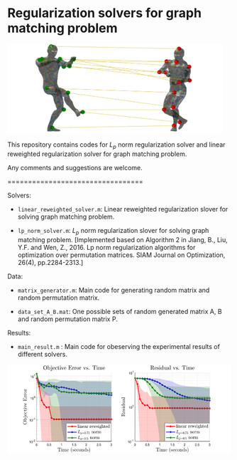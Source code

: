 # Regularization solvers for graph matching problem

<img src = "https://github.com/rongxuan-li/graph-match/blob/main/image/cover.png" height="200"/>

This repository contains codes for $L_p$ norm regularization solver and linear reweighted regularization solver for graph matching problem.

Any comments and suggestions are welcome. 

=================================

Solvers:

* `linear_reweighted_solver.m`: Linear reweighted regularization slover for solving graph matching problem.

* `lp_norm_solver.m`: $L_p$ norm regularization slover for solving graph matching problem. [Implemented based on Algorithm 2 in Jiang, B., Liu, Y.F. and Wen, Z., 2016. Lp norm regularization algorithms for optimization over permutation matrices. SIAM Journal on Optimization, 26(4), pp.2284-2313.]

Data:

* `matrix_generator.m`: Main code for generating random matrix and random permutation matrix.

* `data_set_A_B.mat`: One possible sets of random generated matrix A, B and random permutation matrix P.

Results:

* `main_result.m` : Main code for obeserving the experimental results of different solvers.

<img src = "https://github.com/rongxuan-li/graph-match/blob/main/image/result_plot.png" height="200"/>


